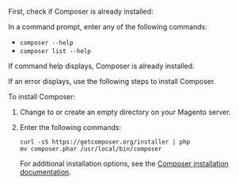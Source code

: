 <div markdown="1">

First, check  if Composer is already installed: 

In a command prompt, enter any of the following commands:

*	`composer --help`
*	`composer list --help`

If command help displays, Composer is already installed.

If an error displays, use the following steps to install Composer.

To install Composer:

1.	Change to or create an empty directory on your Magento server.

2.	Enter the following commands:

		curl -sS https://getcomposer.org/installer | php
		mv composer.phar /usr/local/bin/composer
		
	For additional installation options, see the <a href="https://getcomposer.org/download/" target="_blank">Composer installation documentation</a>.
</div>